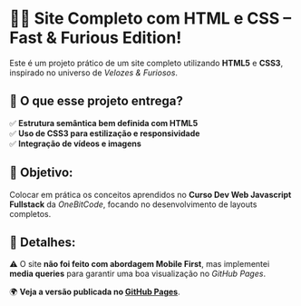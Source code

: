 # 🚗💨 Site Completo com HTML e CSS – Fast & Furious Edition!  

Este é um projeto prático de um site completo utilizando **HTML5** e **CSS3**, inspirado no universo de *Velozes & Furiosos*.  

## 🔹 O que esse projeto entrega?  
✅ **Estrutura semântica bem definida com HTML5**  
✅ **Uso de CSS3 para estilização e responsividade**  
✅ **Integração de vídeos e imagens**  

## 🎯 Objetivo:  
Colocar em prática os conceitos aprendidos no **Curso Dev Web Javascript Fullstack** da *OneBitCode*, focando no desenvolvimento de layouts completos.  

## 📌 Detalhes:  
⚠️ O site **não foi feito com abordagem Mobile First**, mas implementei **media queries** para garantir uma boa visualização no *GitHub Pages*.  

🌍 **Veja a versão publicada no [GitHub Pages](https://devmathsena.github.io/site-completo-html-css/)**.
